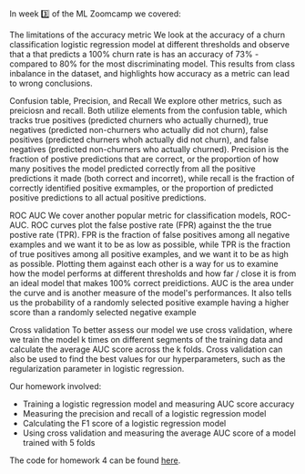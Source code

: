 In week 3️⃣ of the ML Zoomcamp we covered:

The limitations of the accuracy metric
We look at the accuracy of a churn classification logistic regression model at different thresholds and observe that a that predicts a 100% churn rate is has an accuracy of 73% - compared to 80% for the most discriminating model. This results from class inbalance in the dataset, and highlights how accuracy as a metric can lead to wrong conclusions.

Confusion table, Precision, and Recall
We explore other metrics, such as preiciosn and recall. Both utilize elements from the confusion table, which tracks true positives (predicted churners who actually churned), true negatives (predicted non-churners who actually did not churn), false positives (predicted churners whoh actually did not churn), and false negatives (predicted non-churners who actually churned). Precision is the fraction of postive predictions that are correct, or the proportion of how many positives the model predicted correctly from all the positive predictions it made (both correct and incorret), while recall is the fraction of correctly identified positive exmamples, or the proportion of predicted positive predictions to all actual positive predictions.

ROC AUC
We cover another popular metric for classification models, ROC-AUC. ROC curves plot the false postive rate (FPR) against the the true postive rate (TPR). FPR is the fraction of false positives among all negative examples and we want it to be as low as possible, while TPR is the fraction of true positives among all positive examples, and we want it to be as high as possible. Plotting them against each other is a way for us to examine how the model performs at different thresholds and how far / close it is from an ideal model that makes 100% correct preidictions. AUC is the area under the curve and is another measure of the model's performances. It also tells us the probability of a randomly selected positive example having a higher score than a randomly selected negative example

Cross validation
To better assess our model we use cross validation, where we train the model k times on different segments of the training data and calculate the average AUC score across the k folds. Cross validation can also be used to find the best values for our hyperparameters, such as the regularization parameter in logistic regression.


Our homework involved:  
* Training a logistic regression model and measuring AUC score accuracy
* Measuring the precision and recall of a logistic regression model
* Calculating the F1 score of a logistic regression model
* Using cross validation and measuring the average AUC score of a model trained with 5 folds

The code for homework 4 can be found [here](https://github.com/el-grudge/mleng-zoomcamp/blob/main/week_4/homework_4.ipynb). 


